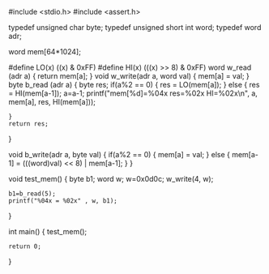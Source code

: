 #include <stdio.h>
#include <assert.h>

typedef unsigned char byte;
typedef unsigned short int word;
typedef word adr;

word mem[64*1024];

#define LO(x) ((x) & 0xFF)
#define HI(x) (((x) >> 8) & 0xFF)
word w_read (adr a) {
    return mem[a];
}
void w_write(adr a, word val) {
    mem[a] = val;
}
byte b_read (adr a) {
    byte res;
    if(a%2 == 0) {
        res = LO(mem[a]);
    }
    else {
        res = HI(mem[a-1]);
        a=a-1;
        printf("mem[%d]=%04x res=%02x HI=%02x\n", a, mem[a], res, HI(mem[a]));
        
    }
    return res;
}

void b_write(adr a, byte val)
{
	if(a%2 == 0) {
		mem[a] = val;
	}
	else
	{
		mem[a-1] = (((word)val) << 8) | mem[a-1];
	}
}


void test_mem() {
    byte b1;
    word w;
    w=0x0d0c;
    w_write(4, w);
    
    b1=b_read(5);
    printf("%04x = %02x" , w, b1);

}

int main() {
    test_mem();
    
    return 0;

}
